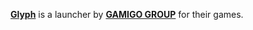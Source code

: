[**Glyph**](https://www.glyph.net/) is a launcher by [**GAMIGO GROUP**](https://gamigo.com/) for their games.
